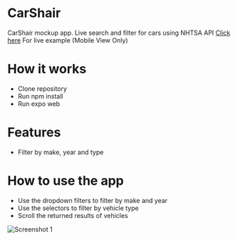 # CarShair
CarShair mockup app.
Live search and filter for cars using NHTSA API
[Click here](http://95.179.240.63:2020/) For live example (Mobile View Only)

# How it works

* Clone repository
* Run npm install
* Run expo web

# Features

* Filter by make, year and type 

# How to use the app
* Use the dropdown filters to filter by make and year
* Use the selectors to filter by vehicle type
* Scroll the returned results of vehicles 

![Screenshot 1](https://smart.brwskagroup.com:2323/public/uploads/carshair-screenshot-1.jpg)
